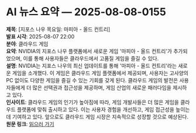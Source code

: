 # AI 뉴스 요약 — 2025-08-08-0155

**제목**: [지포스 나우 목요일: 마피아 - 올드 컨트리]  
**발표 시각**: 2025-08-07 22:00  
**분야**: 클라우드 게임  
**요약**: NVIDIA의 지포스 나우 플랫폼에서 새로운 게임 '마피아 - 올드 컨트리'가 추가되었으며, 이를 통해 사용자들은 클라우드에서 고품질 게임을 즐길 수 있다.  
**설명**: NVIDIA는 지포스 나우의 최신 업데이트를 통해 '마피아 - 올드 컨트리'라는 새로운 게임을 소개했다. 이 게임은 클라우드 게임 플랫폼에서 제공되며, 사용자는 고사양의 PC 없이도 다양한 게임을 즐길 수 있는 기회를 갖게 된다. 클라우드 게임의 발전은 사용자들에게 더 많은 선택권과 접근성을 제공하며, 게임 산업의 새로운 패러다임을 제시하고 있다.  
**인사이트**: 클라우드 게임의 인기가 높아짐에 따라, 게임 개발사들은 더 많은 게임을 클라우드 플랫폼에 맞춰 출시하고 있다. 이는 사용자 경험을 개선하고, 게임 접근성을 높이는 데 기여하고 있다. 앞으로도 클라우드 게임 시장은 지속적으로 성장할 것으로 예상된다.  
**원문 링크**: [읽으러 가기](https://blogs.nvidia.com/blog/geforce-now-thursday-mafia-the-old-country/)
